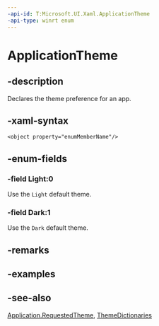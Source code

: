 ```yaml
---
-api-id: T:Microsoft.UI.Xaml.ApplicationTheme
-api-type: winrt enum
---
```


<!-- Enumeration syntax
public enum Microsoft.UI.Xaml.ApplicationTheme : int
-->

# ApplicationTheme

## -description

Declares the theme preference for an app.

## -xaml-syntax

``` xaml
<object property="enumMemberName"/> 
 ```

## -enum-fields

### -field Light:0

Use the `Light` default theme.

### -field Dark:1

Use the `Dark` default theme.

## -remarks

## -examples

## -see-also

[Application.RequestedTheme](application_requestedtheme.md), [ThemeDictionaries](resourcedictionary_themedictionaries.md)
